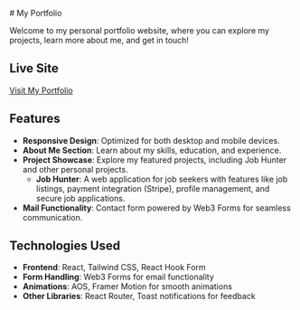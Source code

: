 
 # My Portfolio

Welcome to my personal portfolio website, where you can explore my projects, learn more about me, and get in touch!

## Live Site

[Visit My Portfolio](https://remarkable-string.surge.sh/)

## Features

- **Responsive Design**: Optimized for both desktop and mobile devices.
- **About Me Section**: Learn about my skills, education, and experience.
- **Project Showcase**: Explore my featured projects, including Job Hunter and other personal projects.
  - **Job Hunter**: A web application for job seekers with features like job listings, payment integration (Stripe), profile management, and secure job applications.
- **Mail Functionality**: Contact form powered by Web3 Forms for seamless communication.

## Technologies Used

- **Frontend**: React, Tailwind CSS, React Hook Form
- **Form Handling**: Web3 Forms for email functionality
- **Animations**: AOS, Framer Motion for smooth animations
- **Other Libraries**: React Router, Toast notifications for feedback



 
